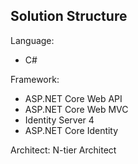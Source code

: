 ## Solution Structure

Language: 
  + C#

Framework:
  + ASP.NET Core Web API
  + ASP.NET Core Web MVC
  + Identity Server 4
  + ASP.NET Core Identity

Architect:
  N-tier Architect
 
